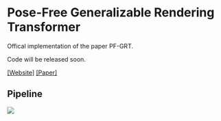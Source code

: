 # Pose-Free Generalizable Rendering Transformer 

Offical implementation of the paper PF-GRT.

Code will be released soon.

[[Website]](https://zhiwenfan.github.io/PF-GRT/) [[Paper]](https://arxiv.org/abs/2310.03704)



## Pipeline
![](https://raw.githubusercontent.com/zhiwenfan/PF-GRT/d54bc8f1329f05d1b34a8c07c6eee87dc097bfae/docs/static/media/arc.svg)
